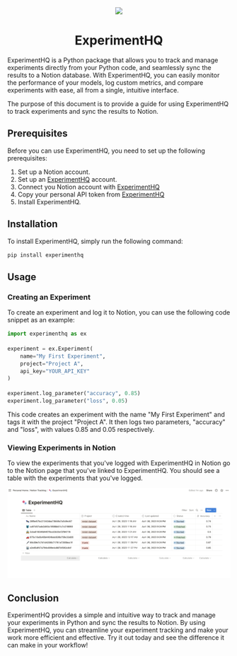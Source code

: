 


<div align="center">



<img src="https://drive.google.com/file/d/1RZ-vE2ZIhNlPAbvToKBgJaTnbxadhh6o/view?usp=sharing"  width="20%" class="center" >

# ExperimentHQ

</div>


ExperimentHQ is a Python package that allows you to track and manage experiments directly from your Python code, and seamlessly sync the results to a Notion database. With ExperimentHQ, you can easily monitor the performance of your models, log custom metrics, and compare experiments with ease, all from a single, intuitive interface.

The purpose of this document is to provide a guide for using ExperimentHQ to track experiments and sync the results to Notion.

## Prerequisites

Before you can use ExperimentHQ, you need to set up the following prerequisites:

1. Set up a Notion account.
2. Set up an [ExperimentHQ](http://www.experiment-hq.com/) account.
3. Connect you Notion account with [ExperimentHQ](http://www.experiment-hq.com/account) 
4. Copy your personal API token from [ExperimentHQ](http://www.experiment-hq.com/account)
5. Install ExperimentHQ.

## Installation

To install ExperimentHQ, simply run the following command:

```bash
pip install experimenthq
```

## Usage

### Creating an Experiment
To create an experiment and log it to Notion, you can use the following code snippet as an example:

```python
import experimenthq as ex

experiment = ex.Experiment(
    name="My First Experiment",
    project="Project A",
    api_key="YOUR_API_KEY"
)

experiment.log_parameter("accuracy", 0.85)
experiment.log_parameter("loss", 0.05)

```

This code creates an experiment with the name "My First Experiment" and tags it with the project "Project A". It then logs two parameters, "accuracy" and "loss", with values 0.85 and 0.05 respectively.

### Viewing Experiments in Notion

To view the experiments that you've logged with ExperimentHQ in Notion go to the Notion page that you've linked to ExperimentHQ. You should see a table with the experiments that you've logged.

![Notion Table](notion_table.png)

## Conclusion
ExperimentHQ provides a simple and intuitive way to track and manage your experiments in Python and sync the results to Notion. By using ExperimentHQ, you can streamline your experiment tracking and make your work more efficient and effective. Try it out today and see the difference it can make in your workflow!
